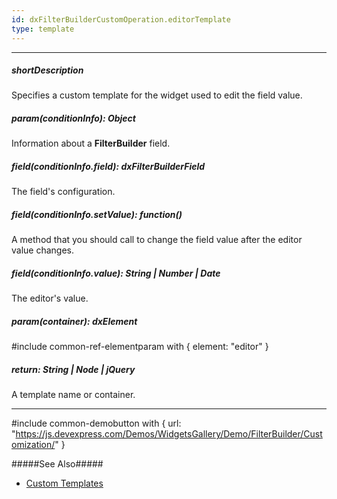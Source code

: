 ```yaml
---
id: dxFilterBuilderCustomOperation.editorTemplate
type: template
---
```

---
##### shortDescription
Specifies a custom template for the widget used to edit the field value.

##### param(conditionInfo): Object
Information about a **FilterBuilder** field.

##### field(conditionInfo.field): dxFilterBuilderField
The field's configuration.

##### field(conditionInfo.setValue): function()
A method that you should call to change the field value after the editor value changes.

##### field(conditionInfo.value): String | Number | Date
The editor's value.

##### param(container): dxElement
#include common-ref-elementparam with { element: "editor" }

##### return: String | Node | jQuery
A template name or container.

---
#include common-demobutton with {
    url: "https://js.devexpress.com/Demos/WidgetsGallery/Demo/FilterBuilder/Customization/"
}

#####See Also#####
- [Custom Templates](/concepts/05%20Widgets/zz%20Common/30%20Templates/10%20Custom%20Templates.md '/Documentation/Guide/Widgets/Common/Templates/#Custom_Templates')